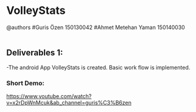 # VolleyStats
@authors 
#Guris Özen 150130042
#Ahmet Metehan Yaman 150140030
</br>
</br>

## Deliverables 1:
-The android App VolleyStats is created. Basic work flow is implemented.

### Short Demo: 

https://www.youtube.com/watch?v=x2rDpWnMcuk&ab_channel=guris%C3%B6zen



